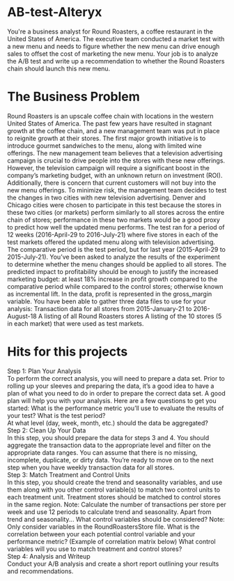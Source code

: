 # AB-test-Alteryx
You're a business analyst for Round Roasters, a coffee restaurant in the United States of America. The executive team conducted a market test with a new menu and needs to figure whether the new menu can drive enough sales to offset the cost of marketing the new menu. Your job is to analyze the A/B test and write up a recommendation to whether the Round Roasters chain should launch this new menu.
# The Business Problem
Round Roasters is an upscale coffee chain with locations in the western United States of America. The past few years have resulted in stagnant growth at the coffee chain, and a new management team was put in place to reignite growth at their stores.
The first major growth initiative is to introduce gourmet sandwiches to the menu, along with limited wine offerings. The new management team believes that a television advertising campaign is crucial to drive people into the stores with these new offerings. 
However, the television campaign will require a significant boost in the company’s marketing budget, with an unknown return on investment (ROI). Additionally, there is concern that current customers will not buy into the new menu offerings.
To minimize risk, the management team decides to test the changes in two cities with new television advertising. Denver and Chicago cities were chosen to participate in this test because the stores in these two cities (or markets) perform similarly to all stores across the entire chain of stores; performance in these two markets would be a good proxy to predict how well the updated menu performs. 
The test ran for a period of 12 weeks (2016-April-29 to 2016-July-21) where five stores in each of the test markets offered the updated menu along with television advertising.
The comparative period is the test period, but for last year (2015-April-29 to 2015-July-21).
You’ve been asked to analyze the results of the experiment to determine whether the menu changes should be applied to all stores. The predicted impact to profitability should be enough to justify the increased marketing budget: at least 18% increase in profit growth compared to the comparative period while compared to the control stores; otherwise known as incremental lift. In the data, profit is represented in the gross_margin variable.
You have been able to gather three data files to use for your analysis:
Transaction data for all stores from 2015-January-21 to 2016-August-18
A listing of all Round Roasters stores
A listing of the 10 stores (5 in each market) that were used as test markets.
# Hits for this projects  
Step 1: Plan Your Analysis  
To perform the correct analysis, you will need to prepare a data set. Prior to rolling up your sleeves and preparing the data, it’s a good idea to have a plan of what you need to do in order to prepare the correct data set. A good plan will help you with your analysis. Here are a few questions to get you started:
What is the performance metric you’ll use to evaluate the results of your test?
What is the test period?  
At what level (day, week, month, etc.) should the data be aggregated?   
Step 2: Clean Up Your Data  
In this step, you should prepare the data for steps 3 and 4. You should aggregate the transaction data to the appropriate level and filter on the appropriate data ranges. You can assume that there is no missing, incomplete, duplicate, or dirty data. You’re ready to move on to the next step when you have weekly transaction data for all stores.  
Step 3: Match Treatment and Control Units  
In this step, you should create the trend and seasonality variables, and use them along with you other control variable(s) to match two control units to each treatment unit. Treatment stores should be matched to control stores in the same region. Note: Calculate the number of transactions per store per week and use 12 periods to calculate trend and seasonality.
Apart from trend and seasonality... 
What control variables should be considered? Note: Only consider variables in the RoundRoastersStore file.
What is the correlation between your each potential control variable and your performance metric? (Example of correlation matrix below)
What control variables will you use to match treatment and control stores?  
Step 4: Analysis and Writeup  
Conduct your A/B analysis and create a short report outlining your results and recommendations. 
